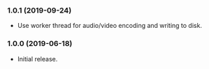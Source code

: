 
### 1.0.1 (2019-09-24)
- Use worker thread for audio/video encoding and writing to disk.

### 1.0.0 (2019-06-18)
- Initial release.
